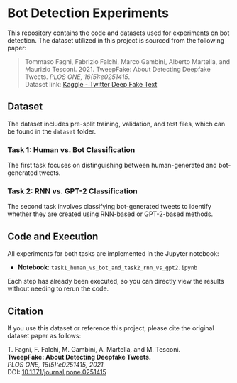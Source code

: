 # Bot Detection Experiments

This repository contains the code and datasets used for experiments on bot detection. The dataset utilized in this project is sourced from the following paper:

> Tommaso Fagni, Fabrizio Falchi, Marco Gambini, Alberto Martella, and Maurizio Tesconi. 2021. TweepFake: About Detecting Deepfake Tweets. *PLOS ONE, 16(5):e0251415*.  
> Dataset link: [Kaggle - Twitter Deep Fake Text](https://www.kaggle.com/datasets/mtesconi/twitter-deep-fake-text/data)

## Dataset

The dataset includes pre-split training, validation, and test files, which can be found in the `dataset` folder.

### Task 1: Human vs. Bot Classification
The first task focuses on distinguishing between human-generated and bot-generated tweets.

### Task 2: RNN vs. GPT-2 Classification
The second task involves classifying bot-generated tweets to identify whether they are created using RNN-based or GPT-2-based methods.

## Code and Execution

All experiments for both tasks are implemented in the Jupyter notebook:
- **Notebook**: `task1_human_vs_bot_and_task2_rnn_vs_gpt2.ipynb`

Each step has already been executed, so you can directly view the results without needing to rerun the code.

## Citation

If you use this dataset or reference this project, please cite the original dataset paper as follows:

T. Fagni, F. Falchi, M. Gambini, A. Martella, and M. Tesconi.  
**TweepFake: About Detecting Deepfake Tweets.**  
*PLOS ONE, 16(5):e0251415, 2021.*  
DOI: [10.1371/journal.pone.0251415](https://doi.org/10.1371/journal.pone.0251415)
